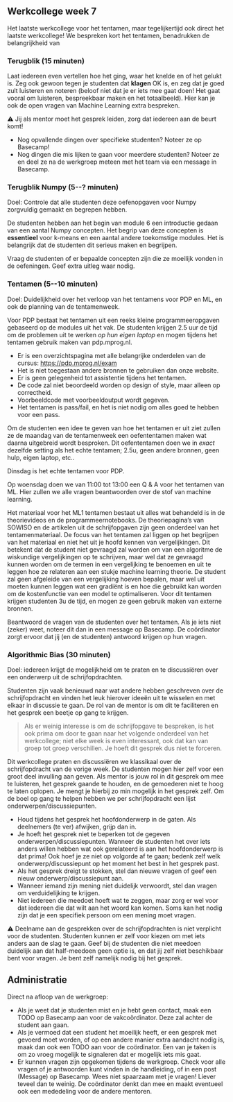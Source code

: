 ## Werkcollege week 7

Het laatste werkcollege voor het tentamen, maar tegelijkertijd ook direct het laatste werkcollege! We bespreken kort het tentamen, benadrukken de belangrijkheid van

### Terugblik (15 minuten)

Laat iedereen even vertellen hoe het ging, waar het knelde en of het gelukt is. Zeg ook gewoon tegen je studenten dat **klagen** OK is, en zeg dat je goed zult luisteren en noteren (beloof niet dat je er iets mee gaat doen! Het gaat vooral om luisteren, bespreekbaar maken en het totaalbeeld). Hier kan je ook de open vragen van Machine Learning extra bespreken.

⚠️ Jij als mentor moet het gesprek leiden, zorg dat iedereen aan de beurt komt!

- Nog opvallende dingen over specifieke studenten? Noteer ze op Basecamp!
- Nog dingen die mis lijken te gaan voor meerdere studenten? Noteer ze en deel ze na de werkgroep meteen met het team via een message in Basecamp.

### Terugblik Numpy (5--? minuten)

Doel: Controle dat alle studenten deze oefenopgaven voor Numpy zorgvuldig gemaakt en begrepen hebben.

De studenten hebben aan het begin van module 6 een introductie gedaan van een aantal Numpy concepten. Het begrip van deze concepten is **essentieel** voor k-means en een aantal andere toekomstige modules. Het is belangrijk dat de studenten dit serieus maken en begrijpen.

Vraag de studenten of er bepaalde concepten zijn die ze moeilijk vonden in de oefeningen. Geef extra uitleg waar nodig.

### Tentamen (5--10 minuten)

Doel: Duidelijkheid over het verloop van het tentamens voor PDP en ML, en ook de planning van de tentamenweek.

Voor PDP bestaat het tentamen uit een reeks kleine programmeeropgaven gebaseerd op de modules uit het vak. De studenten krijgen 2.5 uur de tijd om de problemen uit te werken _op hun eigen laptop_ en mogen tijdens het tentamen gebruik maken van pdp.mprog.nl.

- Er is een overzichtspagina met alle belangrijke onderdelen van de cursus: <https://pdp.mprog.nl/exam>
- Het is niet toegestaan andere bronnen te gebruiken dan onze website.
- Er is geen gelegenheid tot assistentie tijdens het tentamen.
- De code zal niet beoordeeld worden op design of style, maar alleen op correctheid.
- Voorbeeldcode met voorbeeldoutput wordt gegeven.
- Het tentamen is pass/fail, en het is niet nodig om alles goed te hebben voor een pass.

Om de studenten een idee te geven van hoe het tentamen er uit ziet zullen ze de maandag van de tentamenweek een oefententamen maken wat daarna uitgebreid wordt besproken. Dit oefententamen doen we in _exact_ dezelfde setting als het echte tentamen; 2.5u, geen andere bronnen, geen hulp, eigen laptop, etc..

Dinsdag is het echte tentamen voor PDP.

Op woensdag doen we van 11:00 tot 13:00 een Q & A voor het tentamen van ML. Hier zullen we alle vragen beantwoorden over de stof van machine learning.

Het materiaal voor het ML1 tentamen bestaat uit alles wat behandeld is in de theorievideos en de programmeernotebooks. De theoriepagina’s van SOWISO en de artikelen uit de schrijfopgaven zijn geen onderdeel van het tentamenmateriaal. De focus van het tentamen zal liggen op het begrijpen van het materiaal en niet het uit je hoofd kennen van vergelijkingen. Dit betekent dat de student niet gevraagd zal worden om van een algoritme de wiskundige vergelijkingen op te schrijven, maar wel dat ze gevraagd kunnen worden om de termen in een vergelijking te benoemen en uit te leggen hoe ze relateren aan een stukje machine learning theorie. De student zal geen afgeleide van een vergelijking hoeven bepalen, maar wel uit moeten kunnen leggen wat een gradiënt is en hoe die gebruikt kan worden om de kostenfunctie van een model te optimaliseren. Voor dit tentamen krijgen studenten 3u de tijd, en mogen ze geen gebruik maken van externe bronnen.

Beantwoord de vragen van de studenten over het tentamen. Als je iets niet (zeker) weet, noteer dit dan in een message op Basecamp. De coördinator zorgt ervoor dat jij (en de studenten) antwoord krijgen op hun vragen.

<!-- TODO even bespreken met Tim of we dit zo willen doen. -->

### Algorithmic Bias (30 minuten)

Doel: iedereen krijgt de mogelijkheid om te praten en te discussiëren over een onderwerp uit de schrijfopdrachten.

Studenten zijn vaak benieuwd naar wat andere hebben geschreven over de schrijfopdracht en vinden het leuk hierover ideeën uit te wisselen en met elkaar in discussie te gaan. De rol van de mentor is om dit te faciliteren en het gesprek een beetje op gang te krijgen.

> Als er weinig interesse is om de schrijfopgave te bespreken, is het ook prima om door te gaan naar het volgende onderdeel van het werkcollege; niet elke week is even interessant, ook dat kan van groep tot groep verschillen. Je hoeft dit gesprek dus niet te forceren.

Dit werkcollege praten en discussiëren we klassikaal over de schrijfopdracht van de vorige week. De studenten mogen hier zelf voor een groot deel invulling aan geven. Als mentor is jouw rol in dit gesprek om mee te luisteren, het gesprek gaande te houden, en de gemoederen niet te hoog te laten oplopen. Je mengt je hierbij zo min mogelijk in het gesprek zelf. Om de boel op gang te helpen hebben we per schrijfopdracht een lijst onderwerpen/discussiepunten.

- Houd tijdens het gesprek het hoofdonderwerp in de gaten. Als deelnemers (te ver) afwijken, grijp dan in.
- Je hoeft het gesprek niet te beperken tot de gegeven onderwerpen/discussiepunten. Wanneer de studenten het over iets anders willen hebben wat ook gerelateerd is aan het hoofdonderwerp is dat prima! Ook hoef je ze niet op volgorde af te gaan; bedenk zelf welk onderwerp/discussiepunt op het moment het best in het gesprek past.
- Als het gesprek dreigt te stokken, stel dan nieuwe vragen of geef een nieuw onderwerp/discussiepunt aan.
- Wanneer iemand zijn mening niet duidelijk verwoordt, stel dan vragen om verduidelijking te krijgen.
- Niet iedereen die meedoet hoeft wat te zeggen, maar zorg er wel voor dat iedereen die dat wilt aan het woord kan komen. Soms kan het nodig zijn dat je een specifiek persoon om een mening moet vragen.

⚠️ Deelname aan de gesprekken over de schrijfopdrachten is niet verplicht voor de studenten. Studenten kunnen er zelf voor kiezen om met iets anders aan de slag te gaan. Geef bij de studenten die niet meedoen duidelijk aan dat half-meedoen geen optie is, en dat jij zelf niet beschikbaar bent voor vragen. Je bent zelf namelijk nodig bij het gesprek.

<!-- TODO -->

## Administratie

Direct na afloop van de werkgroep:

- Als je weet dat je studenten mist en je hebt geen contact, maak een TODO op Basecamp aan voor de vakcoördinator. Deze zal achter de student aan gaan.
- Als je vermoed dat een student het moeilijk heeft, er een gesprek met gevoerd moet worden, of op een andere manier extra aandacht nodig is, maak dan ook een TODO aan voor de coördinator. Een van je taken is om zo vroeg mogelijk te signaleren dat er mogelijk iets mis gaat.
- Er kunnen vragen zijn opgekomen tijdens de werkgroep. Check voor alle vragen of je antwoorden kunt vinden in de handleiding, of in een post (Message) op Basecamp. Wees niet spaarzaam met je vragen! Liever teveel dan te weinig. De coördinator denkt dan mee en maakt eventueel ook een mededeling voor de andere mentoren.
